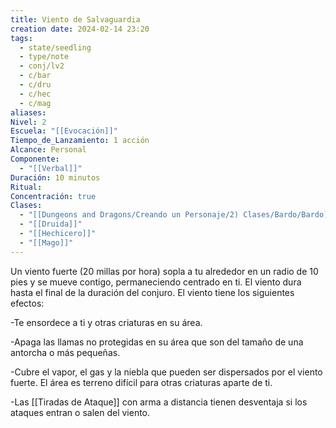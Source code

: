 ```yaml
---
title: Viento de Salvaguardia
creation date: 2024-02-14 23:20
tags:
  - state/seedling
  - type/note
  - conj/lv2
  - c/bar
  - c/dru
  - c/hec
  - c/mag
aliases: 
Nivel: 2
Escuela: "[[Evocación]]"
Tiempo_de_Lanzamiento: 1 acción
Alcance: Personal
Componente:
  - "[[Verbal]]"
Duración: 10 minutos
Ritual: 
Concentración: true
Clases:
  - "[[Dungeons and Dragons/Creando un Personaje/2) Clases/Bardo/Bardo]]"
  - "[[Druida]]"
  - "[[Hechicero]]"
  - "[[Mago]]"
---
```

Un viento fuerte (20 millas por hora) sopla a tu alrededor en un radio de 10 pies y se mueve contigo, permaneciendo centrado en ti. El viento dura hasta el final de la duración del conjuro. El viento tiene los siguientes efectos:

-Te ensordece a ti y otras criaturas en su área.

-Apaga las llamas no protegidas en su área que son del tamaño de una antorcha o más pequeñas.

-Cubre el vapor, el gas y la niebla que pueden ser dispersados por el viento fuerte. El área es terreno difícil para otras criaturas aparte de ti. 

-Las [[Tiradas de Ataque]] con arma a distancia tienen desventaja si los ataques entran o salen del viento.